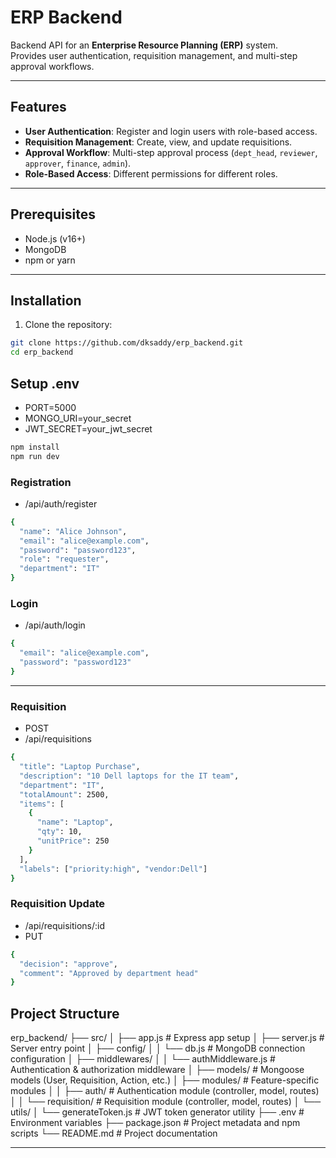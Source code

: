 # ERP Backend

Backend API for an **Enterprise Resource Planning (ERP)** system.  
Provides user authentication, requisition management, and multi-step approval workflows.

---

## Features

- **User Authentication**: Register and login users with role-based access.
- **Requisition Management**: Create, view, and update requisitions.
- **Approval Workflow**: Multi-step approval process (`dept_head`, `reviewer`, `approver`, `finance`, `admin`).
- **Role-Based Access**: Different permissions for different roles.

---

## Prerequisites

- Node.js (v16+)
- MongoDB
- npm or yarn

---

## Installation

1. Clone the repository:

```bash
git clone https://github.com/dksaddy/erp_backend.git
cd erp_backend

```

## Setup .env
- PORT=5000
- MONGO_URI=your_secret
- JWT_SECRET=your_jwt_secret

```bash
npm install
npm run dev

```

### Registration
- /api/auth/register
```bash
{
  "name": "Alice Johnson",
  "email": "alice@example.com",
  "password": "password123",
  "role": "requester",
  "department": "IT"
}
```

### Login
- /api/auth/login
```bash
{
  "email": "alice@example.com",
  "password": "password123"
}
```

---

### Requisition
- POST
- /api/requisitions
```bash
{
  "title": "Laptop Purchase",
  "description": "10 Dell laptops for the IT team",
  "department": "IT",
  "totalAmount": 2500,
  "items": [
    {
      "name": "Laptop",
      "qty": 10,
      "unitPrice": 250
    }
  ],
  "labels": ["priority:high", "vendor:Dell"]
}
```

### Requisition Update
- /api/requisitions/:id
- PUT
```bash
{
  "decision": "approve",
  "comment": "Approved by department head"
}
```

## Project Structure

erp_backend/
├── src/
│ ├── app.js # Express app setup
│ ├── server.js # Server entry point
│ ├── config/
│ │ └── db.js # MongoDB connection configuration
│ ├── middlewares/
│ │ └── authMiddleware.js # Authentication & authorization middleware
│ ├── models/ # Mongoose models (User, Requisition, Action, etc.)
│ ├── modules/ # Feature-specific modules
│ │ ├── auth/ # Authentication module (controller, model, routes)
│ │ └── requisition/ # Requisition module (controller, model, routes)
│ └── utils/
│ └── generateToken.js # JWT token generator utility
├── .env # Environment variables
├── package.json # Project metadata and npm scripts
└── README.md # Project documentation

---


